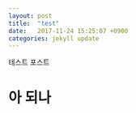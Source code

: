 ```yaml
---
layout: post
title:  "test"
date:   2017-11-24 15:25:07 +0900
categories: jekyll update
---
```


테스트 포스트

# 아 되나 